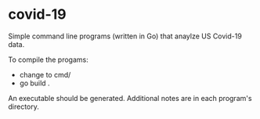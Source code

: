 # covid-19

Simple command line programs (written in Go) that anaylze US Covid-19 data.

To compile the progams:

* change to cmd/<program>
* go build .
  
An executable should be generated. Additional notes are in each program's directory.
